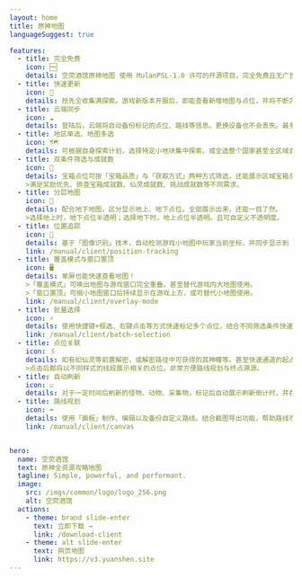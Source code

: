 ```yaml
---
layout: home
title: 原神地图
languageSuggest: true

features:
  - title: 完全免费
    icon: 🆓
    details: 空荧酒馆原神地图 使用 MulanPSL-1.0 许可的开源项目，完全免费且无广告。
  - title: 快速更新
    icon: 🚀
    details: 抢先全收集满探索。游戏新版本开服后，即能查看新增地图与点位，并将不断完善修正，实时推送更新。
  - title: 云端同步
    icon: ☁️
    details: 登陆后，云端将自动备份标记的点位、路线等信息。更换设备也不会丢失。最多支持20个不同存档。
  - title: 地区单选、地图多选
    icon: 🗺️
    details: 可根据自身探索计划，选择特定小地块集中探索，或全选整个国家甚至全区域自由探索
  - title: 双条件筛选与成就数
    icon: 🦾
    details: 宝箱点位可按「宝箱品质」与「获取方式」两种方式筛选，还能展示区域宝箱总成就数。
    >满足奖励优先、排查宝箱成就数、仙灵成就数、挑战成就数等不同需求。
  - title: 分层地图
    icon: 🥽
    details: 配合地下地图，区分显示地上、地下点位。全部展示出来，还能一目了然。
    >选择地上时，地下点位半透明；选择地下时，地上点位半透明。且可自定义不透明度。
  - title: 位置追踪
    icon: 🧭
    details: 基于「图像识别」技术，自动检测游戏小地图中玩家当前坐标，并同步显示到「地图客户端」内，可像游戏内地图一样查看，避免迷路。
    link: /manual/client/position-tracking
  - title: 覆盖模式与窗口置顶
    icon: 🖥️
    details: 单屏也能快速查看地图！
    >「覆盖模式」可唤出地图与游戏窗口完全重叠。甚至替代游戏内大地图使用。
    >「窗口置顶」可缩小地图窗口后持续显示在游戏上方，或可替代小地图使用。
    link: /manual/client/overlay-mode
  - title: 批量选择
    icon: ⚡
    details: 使用快捷键+框选、右键点击等方式快速标记多个点位，结合不同筛选条件快速查缺补漏。
    link: /manual/client/batch-selection
  - title: 点位关联
    icon: 🖇️
    details: 如有如仙灵等前置解密，或解密路径中可获得的其神瞳等。甚至快速通道的起点终点。
    >点击后都将以不同样式的线段展示相关的点位。非常方便路线规划与终点溯源。
  - title: 自动刷新
    icon: ☑️
    details: 对于一定时间后刷新的怪物、动物、采集物，标记后自动展示刷新倒计时，并在倒计时结束时还原为未标记状态。提醒可再次采集
  - title: 路线规划
    icon: ➡️
    details: 使用「画板」制作、编辑以及备份自定义路线。结合截图导出功能，帮助路线攻略制作者更便捷的创作攻略。
    link: /manual/client/canvas


hero:
  name: 空荧酒馆
  text: 原神全资源攻略地图
  tagline: Simple, powerful, and performant.
  image:
    src: /imgs/common/logo/logo_256.png
    alt: 空荧酒馆
  actions:
    - theme: brand slide-enter
      text: 立即下载 →
      link: /download-client
    - theme: alt slide-enter
      text: 网页地图
      link: https://v3.yuanshen.site
---
```

